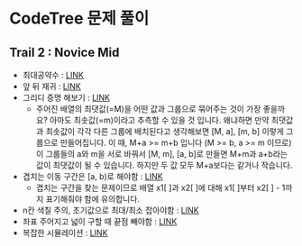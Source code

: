 # CodeTree 문제 풀이

## Trail 2 : Novice Mid

- 최대공약수 : [LINK](src/main/java/org/dukcode/ps/codetree/trail02/chapter01/lesson01/ChallengeFindTheGreatestCommonDivisor.java)
- 앞 뒤 재귀 : [LINK](src/main/java/org/dukcode/ps/codetree/trail02/chapter02/lesson01/TestStarOutputWithRecursiveFunction2.java)
- 그리디 증명 해보기 : [LINK](src/main/java/org/dukcode/ps/codetree/trail02/chapter03/lesson01/ChallengeGroupOfPairs.java)
  - 주어진 배열의 최댓값(=M)을 어떤 값과 그룹으로 묶어주는 것이 가장 좋을까요? 아마도 최솟값(=m)이라고 추측할 수 있을 것 입니다. 왜냐하면 만약 최댓값과 최솟값이 각각 다른 그룹에 배치된다고 생각해보면 [M, a], [m, b] 이렇게 그룹으로 만들어집니다. 이 때, M+a >= m+b 입니다 (M >= b, a >= m 이므로) 이 그룹들의 a와 m을 서로 바꿔서 [M, m], [a, b]로 만들면 M+m과 a+b라는 값이 최댓값이 될 수 있습니다. 하지만 두 값 모두 M+a보다는 같거나 작습니다.
- 겹치는 이동 구간은 [a, b)로 해야함 : [LINK](src/main/java/org/dukcode/ps/codetree/trail02/chapter04/lesson03/ChallengeAreaBeenToAndFrom2.java)
  - 겹치는 구간을 찾는 문제이므로 배열 x1[ ]과 x2[ ]에 대해 x1[ ]부터 x2[ ] - 1까지 표기해줘야 함에 유의합니다.
- n칸 색칠 주의, 초기값으로 최대/최소 잡아야함 : [LINK](src/main/java/org/dukcode/ps/codetree/trail02/chapter04/lesson03/ChallengePaintingWhiteBlack.java)
- 좌표 주어지고 넓이 구할 때 끝점 빼야함 : [LINK](src/main/java/org/dukcode/ps/codetree/trail02/chapter04/lesson04/IntroTotalWidthOfARectangle2.java)
- 복잡한 시뮬레이션 : [LINK](src/main/java/org/dukcode/ps/codetree/trail02/chapter05/lesson03/ChallengeShootALaserInTheMirror2.java)